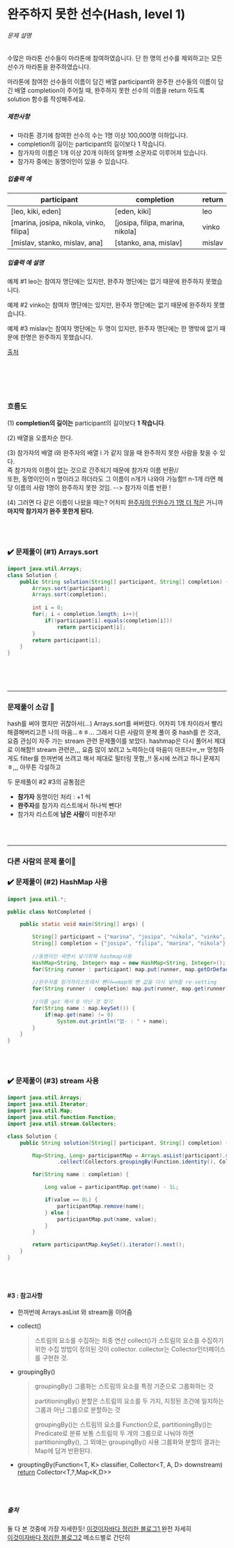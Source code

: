# 완주하지 못한 선수(Hash, level 1)

###### 문제 설명

수많은 마라톤 선수들이 마라톤에 참여하였습니다. 단 한 명의 선수를 제외하고는 모든 선수가 마라톤을 완주하였습니다.

마라톤에 참여한 선수들의 이름이 담긴 배열 participant와 완주한 선수들의 이름이 담긴 배열 completion이 주어질 때, 완주하지 못한 선수의 이름을 return 하도록 solution 함수를 작성해주세요.

##### 제한사항

- 마라톤 경기에 참여한 선수의 수는 1명 이상 100,000명 이하입니다.
- completion의 길이는 participant의 길이보다 1 작습니다.
- 참가자의 이름은 1개 이상 20개 이하의 알파벳 소문자로 이루어져 있습니다.
- 참가자 중에는 동명이인이 있을 수 있습니다.

##### 입출력 예

| participant                             | completion                       | return |
| --------------------------------------- | -------------------------------- | ------ |
| [leo, kiki, eden]                       | [eden, kiki]                     | leo    |
| [marina, josipa, nikola, vinko, filipa] | [josipa, filipa, marina, nikola] | vinko  |
| [mislav, stanko, mislav, ana]           | [stanko, ana, mislav]            | mislav |

##### 입출력 예 설명

예제 #1
leo는 참여자 명단에는 있지만, 완주자 명단에는 없기 때문에 완주하지 못했습니다.

예제 #2
vinko는 참여자 명단에는 있지만, 완주자 명단에는 없기 때문에 완주하지 못했습니다.

예제 #3
mislav는 참여자 명단에는 두 명이 있지만, 완주자 명단에는 한 명밖에 없기 때문에 한명은 완주하지 못했습니다.

[출처](http://hsin.hr/coci/archive/2014_2015/contest2_tasks.pdf)

<br><br>

<br>

### 흐름도

(1) **completion의 길이는** participant의 길이보다 **1 작습니다**.

(2) 배열을 오름차순 한다.

(3) 참가자의 배열 i와 완주자의 배열 i 가 같지 않을 때 완주하지 못한 사람을 찾을 수 있다.  
	 즉 참가자의 이름이 없는 것으로 간주되기 때문에 참가자 이름 반환//  
     또한, 동명이인이 n 명이라고 하더라도 그 이름이 n개가 나와야 가능함!! n-1개 라면 해당 이름의 사람 1명이 완주하지 못한 것임. --> 참가자 이름 반환 !

(4) 그러면 다 같은 이름이 나왔을 때는? 어차피 <u>완주자의 인원수가 1명 더 적은</u> 거니까 **마지막 참가자가 완주 못한게 된다.** 



<br><br>

### :heavy_check_mark: 문제풀이 (#1) Arrays.sort

```java
import java.util.Arrays;
class Solution {
    public String solution(String[] participant, String[] completion) {
        Arrays.sort(participant);
		Arrays.sort(completion);
        
        int i = 0;
        for(; i < completion.length; i++){
            if(!participant[i].equals(completion[i]))
                return participant[i];
        }
        return participant[i];
    }
}
```

<br><br><br>

-------------

### 문제풀이 소감 :memo:

hash를 써야 했지만 귀찮아서(...) Arrays.sort를 써버렸다. 어차피 1개 차이라서 빨리 해결해버리고픈 나의 마음...ㅎㅎ... 그래서 다른 사람의 문제 풀이 중 hash를 쓴 것과, 요즘 관심이 자주 가는 stream 관련 문제풀이를 보았다. hashmap은 다시 풀어서 제대로 이해함!! stream 관련은,,, 요즘 많이 보려고 노력하는데 마음이 아프다ㅠ_ㅠ 멍청하게도 filter를 한꺼번에 쓰려고 해서 제대로 필터링 못함,,!! 동시에 쓰려고 하니 문제지 ㅎ,,, 아무튼 각설하고

두 문제풀이 #2 #3의 공통점은

* **참가자** 동명이인 처리 : +1 씩
* **완주자**를 참가자 리스트에서 하나씩 뺀다!
* 참가자 리스트에 **남은 사람**이 미완주자!

<br><br>



--------

### 다른 사람의 문제 풀이:eyes:


### :heavy_check_mark: 문제풀이 (#2) HashMap 사용

```java
import java.util.*;

public class NotCompleted {

	public static void main(String[] args) {

		String[] participant = {"marina", "josipa", "nikola", "vinko", "filipa"};
		String[] completion = {"josipa", "filipa", "marina", "nikola"};
		
		//동명이인 세면서 넣기위해 hashmap사용
		HashMap<String, Integer> map = new HashMap<String, Integer>();
		for(String runner : participant) map.put(runner, map.getOrDefault(runner, 0)+1);
		
		//완주자를 참가자리스트에서 뺀다==map에 뺀 값을 다시 넣어줌 re-setting
		for(String runner : completion) map.put(runner, map.get(runner)-1);
		
		//이름 get 해서 0 아닌 것 찾기
		for(String name : map.keySet()) {
			if(map.get(name) != 0)
				System.out.println("없- : " + name);
		}
	}
}
```
<br><br>

### :heavy_check_mark: 문제풀이 (#3) stream 사용

```java
import java.util.Arrays;
import java.util.Iterator;
import java.util.Map;
import java.util.function.Function;
import java.util.stream.Collectors;

class Solution {
    public String solution(String[] participant, String[] completion) {

        Map<String, Long> participantMap = Arrays.asList(participant).stream()
                .collect(Collectors.groupingBy(Function.identity(), Collectors.counting()));

        for(String name : completion) {

            Long value = participantMap.get(name) - 1L;

            if(value == 0L) {
                participantMap.remove(name);
            } else {
                participantMap.put(name, value);
            }
        }

        return participantMap.keySet().iterator().next();
    }
}
```

<br><br>
#### #3 : 참고사항

* 한꺼번에 Arrays.asList 와 stream을 이어줌

* collect() 

  > 스트림의 요소를 수집하는 최종 연산
  > collect()가 스트림의 요소를 수집하기 위한 수집 방법이 정의된 것이 collector.
  > collector는 Collector인터페이스를 구현한 것.

* groupingBy()

  > groupingBy()
  > 그룹화는 스트림의 요소를 특정 기준으로 그룹화하는 것
  >
  > partitioningBy()
  > 분할은 스트림의 요소를 두 가지, 지정된 조건에 일치하는 그룹과 아닌 그룹으로 분할하는 것
  >
  > groupingBy()는 스트림의 요소를 Function으로, partitioningBy()는 Predicate로 분류
  > 보통 스트림의 두 개의 그룹으로 나눠야 하면 partitioningBy(), 그 외에는 groupingBy() 사용
  > 그룹화와 분할의 결과는 Map에 담겨 반환된다.

* grouptingBy(Function<T, K> classifier, Collector<T, A, D> downstream)  
  <u>return</u> Collector<T,?,Map<K,D>>

<br><br>

##### 출처
둘 다 본 것중에 가장 자세한듯!
[이것이자바다 정리한 블로그1 ](https://ict-nroo.tistory.com/43) 완전 자세히  
[이것이자바다 정리한 블로그2](https://ryan-han.com/post/java/java-stream/) 메소드별로 간단히


<br><br><br><br>